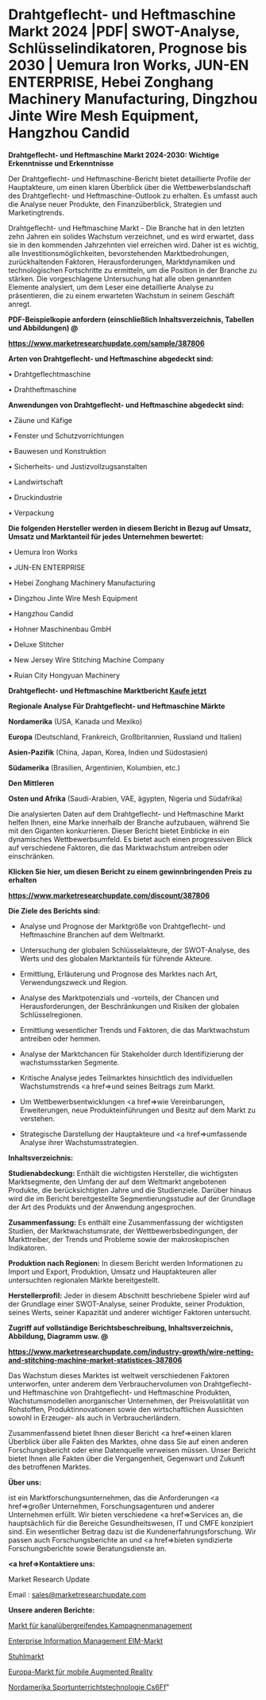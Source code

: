 # Drahtgeflecht- und Heftmaschine Markt 2024 |PDF| SWOT-Analyse, Schlüsselindikatoren, Prognose bis 2030 | Uemura Iron Works, JUN-EN ENTERPRISE, Hebei Zonghang Machinery Manufacturing, Dingzhou Jinte Wire Mesh Equipment, Hangzhou Candid

<strong>Drahtgeflecht- und Heftmaschine Markt 2024-2030: Wichtige Erkenntnisse und Erkenntnisse</strong>

Der Drahtgeflecht- und Heftmaschine-Bericht bietet detaillierte Profile der Hauptakteure, um einen klaren Überblick über die Wettbewerbslandschaft des Drahtgeflecht- und Heftmaschine-Outlook zu erhalten. Es umfasst auch die Analyse neuer Produkte, den Finanzüberblick, Strategien und Marketingtrends.

Drahtgeflecht- und Heftmaschine Markt - Die Branche hat in den letzten zehn Jahren ein solides Wachstum verzeichnet, und es wird erwartet, dass sie in den kommenden Jahrzehnten viel erreichen wird. Daher ist es wichtig, alle Investitionsmöglichkeiten, bevorstehenden Marktbedrohungen, zurückhaltenden Faktoren, Herausforderungen, Marktdynamiken und technologischen Fortschritte zu ermitteln, um die Position in der Branche zu stärken. Die vorgeschlagene Untersuchung hat alle oben genannten Elemente analysiert, um dem Leser eine detaillierte Analyse zu präsentieren, die zu einem erwarteten Wachstum in seinem Geschäft anregt.



<strong><b>PDF-Beispielkopie anfordern (einschließlich Inhaltsverzeichnis, Tabellen und Abbildungen) @ </b></strong>

<strong><a href=https://www.marketresearchupdate.com/sample/387806>

<strong>https://www.marketresearchupdate.com/sample/387806</u></a></strong></strong>



<strong>Arten von Drahtgeflecht- und Heftmaschine abgedeckt sind:</strong>

• Drahtgeflechtmaschine

• Drahtheftmaschine



<strong>Anwendungen von Drahtgeflecht- und Heftmaschine abgedeckt sind:</strong>

• Zäune und Käfige

• Fenster und Schutzvorrichtungen

• Bauwesen und Konstruktion

• Sicherheits- und Justizvollzugsanstalten

• Landwirtschaft

• Druckindustrie

• Verpackung



<strong>Die folgenden Hersteller werden in diesem Bericht in Bezug auf Umsatz, Umsatz und Marktanteil für jedes Unternehmen bewertet:</strong>

• Uemura Iron Works

• JUN-EN ENTERPRISE

• Hebei Zonghang Machinery Manufacturing

• Dingzhou Jinte Wire Mesh Equipment

• Hangzhou Candid

• Hohner Maschinenbau GmbH

• Deluxe Stitcher

• New Jersey Wire Stitching Machine Company

• Ruian City Hongyuan Machinery



<strong>Drahtgeflecht- und Heftmaschine Marktbericht <a href=https://www.marketresearchupdate.com/buynow/387806>Kaufe jetzt</a></strong>



<strong>Regionale Analyse Für Drahtgeflecht- und Heftmaschine Märkte</strong>



<strong>Nordamerika</strong> (USA, Kanada und Mexiko)



<strong>Europa</strong> (Deutschland, Frankreich, Großbritannien, Russland und Italien)



<strong>Asien-Pazifik</strong> (China, Japan, Korea, Indien und Südostasien)



<strong>Südamerika</strong> (Brasilien, Argentinien, Kolumbien, etc.)



<strong>Den Mittleren</strong> 

<strong>Osten und Afrika</strong> (Saudi-Arabien, VAE, ägypten, Nigeria und Südafrika)

Die analysierten Daten auf dem Drahtgeflecht- und Heftmaschine Markt helfen Ihnen, eine Marke innerhalb der Branche aufzubauen, während Sie mit den Giganten konkurrieren. Dieser Bericht bietet Einblicke in ein dynamisches Wettbewerbsumfeld. Es bietet auch einen progressiven Blick auf verschiedene Faktoren, die das Marktwachstum antreiben oder einschränken.



<strong>Klicken Sie hier, um diesen Bericht zu einem gewinnbringenden Preis zu erhalten
</strong>

<strong><a href=https://www.marketresearchupdate.com/discount/387806>https://www.marketresearchupdate.com/discount/387806</b></u></strong></a>



<strong>Die Ziele des Berichts sind:</strong>

- Analyse und Prognose der Marktgröße von Drahtgeflecht- und Heftmaschine Branchen auf dem Weltmarkt.

- Untersuchung der globalen Schlüsselakteure, der SWOT-Analyse, des Werts und des globalen Marktanteils für führende Akteure.

- Ermittlung, Erläuterung und Prognose des Marktes nach Art, Verwendungszweck und Region.

- Analyse des Marktpotenzials und -vorteils, der Chancen und Herausforderungen, der Beschränkungen und Risiken der globalen Schlüsselregionen.

- Ermittlung wesentlicher Trends und Faktoren, die das Marktwachstum antreiben oder hemmen.

- Analyse der Marktchancen für Stakeholder durch Identifizierung der wachstumsstarken Segmente.

- Kritische Analyse jedes Teilmarktes hinsichtlich des individuellen Wachstumstrends <a href=>und</a> seines Beitrags zum Markt.

- Um Wettbewerbsentwicklungen <a href=>wie</a> Vereinbarungen, Erweiterungen, neue Produkteinführungen und Besitz auf dem Markt zu verstehen.

- Strategische Darstellung der Hauptakteure und <a href=>umfas</a>sende Analyse ihrer Wachstumsstrategien.



<strong>Inhaltsverzeichnis:</strong>



<strong>Studienabdeckung:</strong> Enthält die wichtigsten Hersteller, die wichtigsten Marktsegmente, den Umfang der auf dem Weltmarkt angebotenen Produkte, die berücksichtigten Jahre und die Studienziele. Darüber hinaus wird die im Bericht bereitgestellte Segmentierungsstudie auf der Grundlage der Art des Produkts und der Anwendung angesprochen.



<strong>Zusammenfassung:</strong> Es enthält eine Zusammenfassung der wichtigsten Studien, der Marktwachstumsrate, der Wettbewerbsbedingungen, der Markttreiber, der Trends und Probleme sowie der makroskopischen Indikatoren.



<strong>Produktion nach Regionen:</strong> In diesem Bericht werden Informationen zu Import und Export, Produktion, Umsatz und Hauptakteuren aller untersuchten regionalen Märkte bereitgestellt.



<strong>Herstellerprofil:</strong> Jeder in diesem Abschnitt beschriebene Spieler wird auf der Grundlage einer SWOT-Analyse, seiner Produkte, seiner Produktion, seines Werts, seiner Kapazität und anderer wichtiger Faktoren untersucht.



<strong><b>Zugriff auf vollständige Berichtsbeschreibung, Inhaltsverzeichnis, Abbildung, Diagramm usw. @ </b></strong>

<strong><a href=https://www.marketresearchupdate.com/industry-growth/wire-netting-and-stitching-machine-market-statistices-387806>https://www.marketresearchupdate.com/industry-growth/wire-netting-and-stitching-machine-market-statistices-387806</a></strong>

Das Wachstum dieses Marktes ist weltweit verschiedenen Faktoren unterworfen, unter anderem dem Verbrauchervolumen von Drahtgeflecht- und Heftmaschine von Drahtgeflecht- und Heftmaschine Produkten, Wachstumsmodellen anorganischer Unternehmen, der Preisvolatilität von Rohstoffen, Produktinnovationen sowie den wirtschaftlichen Aussichten sowohl in Erzeuger- als auch in Verbraucherländern.

Zusammenfassend bietet Ihnen dieser Bericht <a href=>einen</a> klaren Überblick über alle Fakten des Marktes, ohne dass Sie auf einen anderen Forschungsbericht oder eine Datenquelle verweisen müssen. Unser Bericht bietet Ihnen alle Fakten über die Vergangenheit, Gegenwart und Zukunft des betroffenen Marktes.



<strong>Über uns:</strong>

 ist ein Marktforschungsunternehmen, das die Anforderungen <a href=>großer</a> Unternehmen, Forschungsagenturen und anderer Unternehmen erfüllt. Wir bieten verschiedene <a href=>Services</a> an, die hauptsächlich für die Bereiche Gesundheitswesen, IT und CMFE konzipiert sind. Ein wesentlicher Beitrag dazu ist die Kundenerfahrungsforschung. Wir passen auch Forschungsberichte an und <a href=>bieten</a> syndizierte Forschungsberichte sowie Beratungsdienste an.



<strong><a href=>Kontaktiere uns:</a></strong>

Market Research Update

Email : sales@marketresearchupdate.com



<strong>Unsere anderen Berichte:</strong>

<a href=https://www.linkedin.com/pulse/cross-channel-campaign-management-market-growth>Markt für kanalübergreifendes Kampagnenmanagement</a>

<a href=https://www.linkedin.com/pulse/enterprise-information-management-eim-market>Enterprise Information Management EIM-Markt</a>

<a href=https://www.linkedin.com/pulse/chair-market-research-report-reveals-explosive>Stuhlmarkt</a>

<a href=https://www.linkedin.com/pulse/europe-mobile-augmented-reality-market-2023-2030-new>Europa-Markt für mobile Augmented Reality</a>

<a href=https://www.linkedin.com/pulse/north-america-physical-education-technology-cs6ff/>Nordamerika Sportunterrichtstechnologie Cs6Ff</a>"
